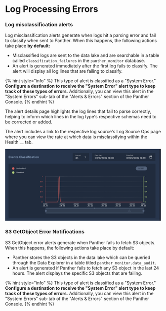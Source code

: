# Log Processing Errors

### Log misclassification alerts

Log misclassification alerts generate when logs hit a parsing error and fail to classify when sent to Panther. When this happens, the following actions take place **by default:**

* Misclassified logs are sent to the data lake and are searchable in a table called `classification_failures` in the `panther_monitor` database.
* An alert is generated immediately after the first log fails to classify. The alert will display all log lines that are failing to classify.&#x20;

{% hint style="info" %}
This type of alert is classified as a "System Error." **Configure a destination to receive the "System Error" alert type to keep track of these types of errors**. Additionally, you can view this alert in the "System Errors" sub-tab of the "Alerts & Errors" section of the Panther Console.
{% endhint %}

The alert details page highlights the log lines that fail to parse correctly, helping to inform which lines in the log type's respective schemas need to be corrected or added.&#x20;

The alert includes a link to the respective log source's Log Source Ops page where you can view the rate at which data is misclassifying within the Health __ tab.

![](<../../.gitbook/assets/image (44).png>)

### S3 GetObject Error Notifications

S3 GetObject error alerts generate when Panther fails to fetch S3 objects. When this happens, the following actions take place by default:

* Panther stores the S3 objects in the data lake which can be queried through the Data Explorer in a table titled `panther_monitor.data_audit`.
* An alert is generated if Panther fails to fetch any S3 object in the last 24 hours. The alert displays the specific S3 objects that are failing.

{% hint style="info" %}
This type of alert is classified as a "System Error." **Configure a destination to receive the "System Error" alert type to keep track of these types of errors**. Additionally, you can view this alert in the "System Errors" sub-tab of the "Alerts & Errors" section of the Panther Console.
{% endhint %}

